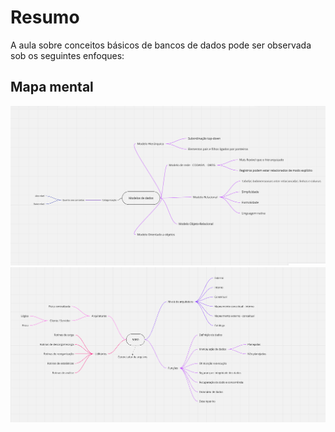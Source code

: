 # Resumo

A aula sobre conceitos básicos de bancos de dados pode ser observada sob os seguintes enfoques:

## Mapa mental

![Mapa mental da aula](../../../../../images/banco_de_dados/bancoDeDados121.png)
![Mapa mental da aula](../../../../../images/banco_de_dados/bancoDeDados122.png)